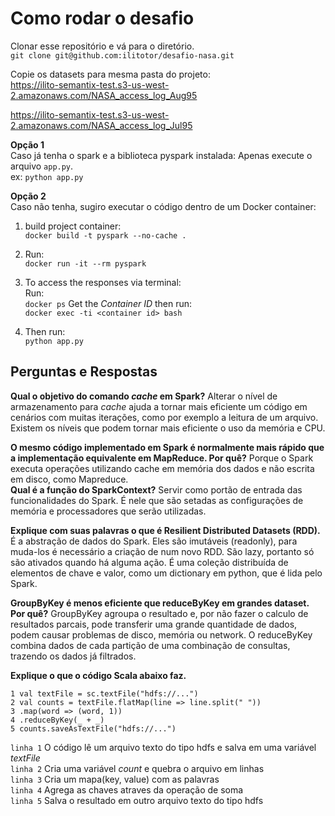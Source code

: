 # Como rodar o desafio

Clonar esse repositório e vá para o diretório. \
` git clone git@github.com:ilitotor/desafio-nasa.git `

Copie os datasets para mesma pasta do projeto:\
https://ilito-semantix-test.s3-us-west-2.amazonaws.com/NASA_access_log_Aug95

https://ilito-semantix-test.s3-us-west-2.amazonaws.com/NASA_access_log_Jul95

**Opção 1** \
Caso já tenha o spark e a biblioteca pyspark instalada:
Apenas execute o arquivo `app.py`. \
ex: `python app.py`

**Opção 2** \
Caso não tenha, sugiro executar o código dentro de um Docker container:
1. build project container: \
`docker build -t pyspark --no-cache .`

2. Run:\
`docker run -it --rm pyspark`

3. To access the responses via terminal:\
Run:\
`docker ps`
Get the _Container ID_ then run:\
`docker exec -ti <container id> bash`

5. Then run:\
`python app.py`

## Perguntas e Respostas 
**Qual o objetivo do comando _cache_ em Spark?** 
Alterar o nível de armazenamento para _cache_ ajuda a tornar mais eficiente um código em cenários com muitas iterações, 
como por exemplo a leitura de um arquivo. Existem os níveis que podem tornar mais eficiente o uso da memória e CPU.

**O mesmo código implementado em Spark é normalmente mais rápido que a implementação equivalente em MapReduce.
Por quê?** 
Porque o Spark executa operações utilizando cache em memória dos dados e não escrita em disco, como Mapreduce.  
**Qual é a função do SparkContext?**
Servir como portão de entrada das funcionalidades do Spark. É nele que são setadas as configurações de memória e processadores que serão utilizadas.

**Explique com suas palavras o que é Resilient Distributed Datasets (RDD).**
É a abstração de dados do Spark. Eles são imutáveis (readonly), para muda-los é necessário a criação de num novo RDD.
São lazy, portanto só são ativados quando há alguma ação. É uma coleção distribuída de elementos de chave e valor, 
como um dictionary em python, que é lida pelo Spark.

**GroupByKey é menos eficiente que reduceByKey em grandes dataset. Por quê?**
GroupByKey agroupa o resultado e, por não fazer o calculo de resultados parcais, pode transferir uma grande quantidade de dados, podem causar problemas de disco, memória ou network.
O reduceByKey combina dados de cada partição de uma combinação de consultas, trazendo os dados já filtrados.

**Explique o que o código Scala abaixo faz.**
```
1 val textFile = sc.textFile("hdfs://...")
2 val counts = textFile.flatMap(line => line.split(" "))
3 .map(word => (word, 1))
4 .reduceByKey(_ + _)
5 counts.saveAsTextFile("hdfs://...")
```

`linha 1` O código lê um arquivo texto do tipo hdfs e salva em uma variável _textFile_ \
`linha 2` Cria uma variável _count_ e quebra o arquivo em linhas \
`linha 3` Cria um mapa(key, value) com as palavras \
`linha 4` Agrega as chaves atraves da operação de soma \
`linha 5` Salva o resultado em outro arquivo texto do tipo hdfs


